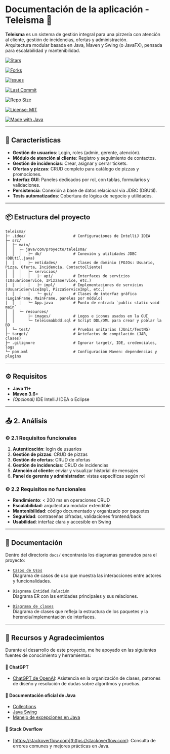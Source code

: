# Documentación de la aplicación - Teleisma 🍕

**Teleisma** es un sistema de gestión integral para una pizzería con atención al cliente, gestión de incidencias, ofertas y administración.  
Arquitectura modular basada en Java, Maven y Swing (o JavaFX), pensada para escalabilidad y mantenibilidad.

[![Stars](https://img.shields.io/github/stars/IsmaVargass/teleisma?style=social&label=Stars)](https://github.com/IsmaVargass/teleisma/stargazers)

[![Forks](https://img.shields.io/github/forks/IsmaVargass/teleisma?style=social&label=Forks)](https://github.com/IsmaVargass/teleisma/network/members)

[![Issues](https://img.shields.io/github/issues/IsmaVargass/teleisma)](https://github.com/IsmaVargass/teleisma/issues)

[![Last Commit](https://img.shields.io/github/last-commit/IsmaVargass/teleisma.svg)](https://github.com/IsmaVargass/teleisma/commits/master/)

[![Repo Size](https://img.shields.io/github/repo-size/IsmaVargass/teleisma)](https://github.com/IsmaVargass/teleisma)

[![License: MIT](https://img.shields.io/badge/License-MIT-green.svg)](LICENSE)

[![Made with Java](https://img.shields.io/badge/Made%20with-Java-orange.svg)](https://www.java.com/)

---

## 🚀 Características

- **Gestión de usuarios**: Login, roles (admin, gerente, atención).  
- **Módulo de atención al cliente**: Registro y seguimiento de contactos.  
- **Gestión de incidencias**: Crear, asignar y cerrar tickets.  
- **Ofertas y pizzas**: CRUD completo para catálogo de pizzas y promociones.  
- **Interfaz GUI**: Paneles dedicados por rol, con tablas, formularios y validaciones.  
- **Persistencia**: Conexión a base de datos relacional via JDBC (DBUtil).  
- **Tests automatizados**: Cobertura de lógica de negocio y utilidades.

---

## 📦 Estructura del proyecto

```text
teleisma/
├─ .idea/                     # Configuraciones de IntelliJ IDEA
├─ src/
│  ├─ main/
│  │  ├─ java/com/proyecto/teleisma/
│  │  │   ├─ db/              # Conexión y utilidades JDBC (DBUtil.java)
│  │  │   ├─ entidades/       # Clases de dominio (POJOs: Usuario, Pizza, Oferta, Incidencia, ContactoCliente)
│  │  │   ├─ servicios/
│  │  │   │   ├─ api/         # Interfaces de servicios (IUsuarioService, IPizzaService, etc.)
│  │  │   │   ├─ impl/        # Implementaciones de servicios (UsuarioServiceImpl, PizzaServiceImpl, etc.)
│  │  │   │   └─ gui/         # Clases de interfaz gráfica (LoginFrame, MainFrame, paneles por módulo)
│  │  │   └─ App.java         # Punto de entrada `public static void main`
│  │  └─ resources/
│  │      ├─ images/          # Logos e iconos usados en la GUI
│  │      └─ teleismabbdd.sql # Script DDL/DML para crear y poblar la BD
│  └─ test/                   # Pruebas unitarias (JUnit/TestNG)
├─ target/                    # Artefactos de compilación (JAR, clases)
├─ .gitignore                 # Ignorar target/, IDE, credenciales, logs
└─ pom.xml                    # Configuración Maven: dependencias y plugins
```
---

## ⚙️ Requisitos

- **Java 11+**  
- **Maven 3.6+**  
- *(Opcional)* IDE IntelliJ IDEA o Eclipse  

---

## 📤 2. Análisis

### ⚙️ 2.1 Requisitos funcionales

1. **Autenticación**: login de usuarios  
2. **Gestión de pizzas**: CRUD de pizzas  
3. **Gestión de ofertas**: CRUD de ofertas  
4. **Gestión de incidencias**: CRUD de incidencias  
5. **Atención al cliente**: enviar y visualizar historial de mensajes  
6. **Panel de gerente y administrador**: vistas específicas según rol  

### ⚙️ 2.2 Requisitos no funcionales

- **Rendimiento**: < 200 ms en operaciones CRUD  
- **Escalabilidad**: arquitectura modular extendible  
- **Mantenibilidad**: código documentado y organizado por paquetes  
- **Seguridad**: contraseñas cifradas, validaciones frontend/back  
- **Usabilidad**: interfaz clara y accesible en Swing  

---

## 📂 Documentación

Dentro del directorio `docs/` encontrarás los diagramas generados para el proyecto:

- [`Casos de Usos`](docs/Casos_de_Usos.png)  
  Diagrama de casos de uso que muestra las interacciones entre actores y funcionalidades.

- [`Diagrama Entidad Relación`](docs/Diagrama_Entidad_Relación.png)  
  Diagrama ER con las entidades principales y sus relaciones.

- [`Diagrama de clases`](docs/Diagrama_de_clases.png)  
  Diagrama de clases que refleja la estructura de los paquetes y la herencia/implementación de interfaces.

---

## 🙌 Recursos y Agradecimientos

Durante el desarrollo de este proyecto, me he apoyado en las siguientes fuentes de conocimiento y herramientas:

#### 🤖 ChatGPT
- [ChatGPT de OpenAI](https://chat.openai.com): Asistencia en la organización de clases, patrones de diseño y resolución de dudas sobre algoritmos y pruebas.

#### 📘 Documentación oficial de Java
- [Collections](https://docs.oracle.com/javase/8/docs/api/java/util/Collections.html)
- [Java Swing](https://docs.oracle.com/javase/tutorial/uiswing/)
- [Manejo de excepciones en Java](https://docs.oracle.com/javase/tutorial/essential/exceptions/)

#### 💬 Stack Overflow
- [https://stackoverflow.com](https://stackoverflow.com): Consulta de errores comunes y mejores prácticas en Java.



